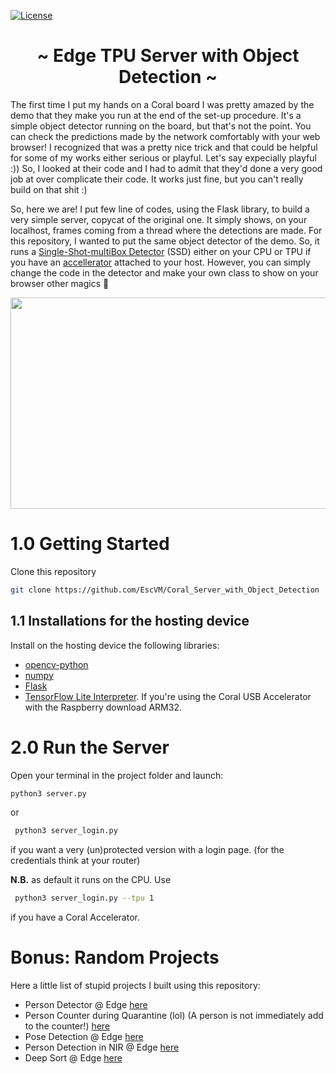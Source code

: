 [![License](https://img.shields.io/badge/License-Apache%202.0-blue.svg)](https://opensource.org/licenses/Apache-2.0)

<h1 align="center"> ~ Edge TPU Server with Object Detection ~ </h1>

The first time I put my hands on a Coral board I was pretty amazed by the demo that they make you run at the end of the set-up procedure.
It's a simple object detector running on the board, but that's not the point. You can check the predictions made by the network comfortably with your web browser! I recognized that was a pretty nice trick and that could be helpful for some of my works either serious or playful. Let's say expecially playful :))
So, I looked at their code and I had to admit that they'd done a very good job at over complicate their code. It works just fine, but you can't really build on that shit :)

So, here we are! I put few line of codes, using the Flask library, to build a very simple server, copycat of the original one. It simply shows, on your localhost, frames coming from a thread where the detections are made. For this repository, I wanted to put the same object detector of the demo. So, it runs a [Single-Shot-multiBox Detector](https://arxiv.org/abs/1512.02325) (SSD) either on your CPU or TPU if you have an [accellerator](https://coral.ai/products/accelerator/) attached to your host. However, you can simply change the code in the detector and make your own class to show on your browser other magics :crystal_ball:

<p align="center">
  <img width="600" height="338" src="media/how_it_work.gif">
</p>

# 1.0 Getting Started

Clone this repository

   ```bash
   git clone https://github.com/EscVM/Coral_Server_with_Object_Detection
   ```
   
## 1.1 Installations for the hosting device

Install on the hosting device the following libraries:

- [opencv-python](https://pypi.org/project/opencv-python/)
- [numpy](https://pypi.org/project/numpy/)
- [Flask](https://pypi.org/project/Flask/)
- [TensorFlow Lite Interpreter](https://www.tensorflow.org/lite/guide/python). If you're using the Coral USB Accelerator with the Raspberry download ARM32.  

# 2.0 Run the Server
Open your terminal in the project folder and launch:

   ```bash
   python3 server.py
   ```
or

  ```bash
   python3 server_login.py
   ```
if you want a very (un)protected version with a login page. (for the credentials think at your router)

**N.B.** as default it runs on the CPU. Use 

  ```bash
   python3 server_login.py --tpu 1
   ```
if you have a Coral Accelerator.

# Bonus: Random Projects
Here a little list of stupid projects I built using this repository:

- Person Detector @ Edge [here](media/how_it_work.gif)
- Person Counter during Quarantine (lol) (A person is not immediately add to the counter!) [here](media/quarantine_counter.gif)
- Pose Detection @ Edge [here](media/posenet_edge.jpg)
- Person Detection in NIR @ Edge [here](media/nir_project.gif)
- Deep Sort @ Edge [here](https://www.youtube.com/watch?v=p7JeLPOVitw&feature=youtu.be)
